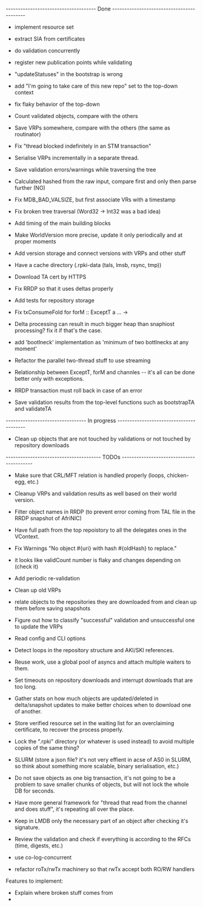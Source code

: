 ------------------------------------- Done ------------------------------------------
+ implement resource set
+ extract SIA from certificates
+ do validation concurrently 

+ register new publication points while validating

+ "updateStatuses" in the bootstrap is wrong
+ add "I'm going to take care of this new repo" set to the top-down context

+ fix flaky behavior of the top-down
+ Count validated objects, compare with the others
+ Save VRPs somewhere, compare with the others (the same as routinator)
+ Fix "thread blocked indefinitely in an STM transaction"
+ Serialise VRPs incrementally in a separate thread.
+ Save validation errors/warnings while traversing the tree
+ Calculated hashed from the raw input, compare first and only then parse further (NO)
+ Fix MDB_BAD_VALSIZE, but first associate VRs with a timestamp
+ Fix broken tree traversal (Word32 -> Int32 was a bad idea)
+ Add timing of the main building blocks
+ Make WorldVersion more precise, update it only periodically and at proper moments
+ Add version storage and connect versions with VRPs and other stuff
+ Have a cache directory (.rpki-data (tals, lmsb, rsync, tmp))
+ Download TA cert by HTTPS 
+ Fix RRDP so that it uses deltas properly
+ Add tests for repository storage
+ Fix txConsumeFold for forM :: ExceptT a ... -> 
+ Delta processing can result in much bigger heap than snaphiost processing? fix it if that's the case.
+ add 'bootlneck' implementation as 'minimum of two bottlnecks at any moment'
+ Refactor the parallel two-thread stuff to use streaming
+ Relationship between ExceptT, forM and channles -- it's all can be done better only with exceptions.
+ RRDP transaction must roll back in case of an error
+ Save validation results from the top-level functions such as bootstrapTA and validateTA

---------------------------------  In progress ----------------------------------------


- Clean up objects that are not touched by validations or not touched by repository downloads

--------------------------------------- TODOs -----------------------------------------

- Make sure that CRL/MFT relation is handled properly (loops, chicken-egg, etc.)
- Cleanup VRPs and validation results as well based on their world version.
- Filter object names in RRDP (to prevent error coming from TAL file in the RRDP snapshot of AfriNIC)
- Have full path from the top repoistory to all the delegates ones in the VContext.
- Fix Warnings "No object #{uri} with hash #{oldHash} to replace."
- it looks like validCount number is flaky and changes depending on (check it)
- Add periodic re-validation
- Clean up old VRPs 
- relate objects to the repositories they are downloaded from and clean up them before saving snapshots
- Figure out how to classify "successful" validation and unsuccessful one to update the VRPs

- Read config and CLI options
- Detect loops in the repository structure and AKI/SKI references.
- Reuse work, use a global pool of asyncs and attach multiple waiters to them.

- Set timeouts on repository downloads and interrupt downloads that are too long.
- Gather stats on how much objects are updated/deleted in delta/snapshot updates to make better 
  choices when to download one of another.
- Store verified resource set in the waiting list for an overclaiming certificate, to recover the process properly.

- Lock the ".rpki" directory (or whatever is used instead) to avoid multiple copies of the same thing?

- SLURM (store a json file? it's not very effient in acse of AS0 in SLURM, so think about something 
  more scalable, binary serialisation, etc.)

- Do not save objects as one big transaction, it's not going to be a problem to save smaller chunks of objects, but will not lock the whole DB for seconds.
- Have more general framework for "thread that read from the channel and does stuff", it's repeating all over the place.

- Keep in LMDB only the necessary part of an object after checking it's signature.
- Review the validation and check if everything is according to the RFCs (time, digests, etc.)


- use co-log-concurrent
- refactor roTx/rwTx machinery so that rwTx accept both RO/RW handlers



Features to implement:
- Explain where broken stuff comes from
- 
